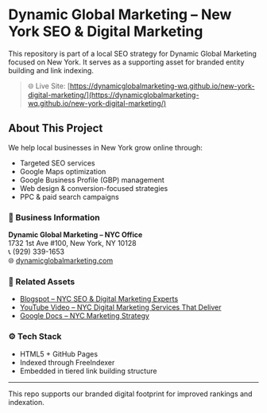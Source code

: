 # Dynamic Global Marketing – New York SEO & Digital Marketing

This repository is part of a local SEO strategy for Dynamic Global Marketing focused on New York. It serves as a supporting asset for branded entity building and link indexing.

> 🌐 Live Site: [https://dynamicglobalmarketing-wq.github.io/new-york-digital-marketing/](https://dynamicglobalmarketing-wq.github.io/new-york-digital-marketing/)

## About This Project

We help local businesses in New York grow online through:

- Targeted SEO services
- Google Maps optimization
- Google Business Profile (GBP) management
- Web design & conversion-focused strategies
- PPC & paid search campaigns

### 📍 Business Information

**Dynamic Global Marketing – NYC Office**  
1732 1st Ave #100, New York, NY 10128  
📞 (929) 339-1653  
🌐 [dynamicglobalmarketing.com](https://dynamicglobalmarketing.com/locations/new-york-ny/)

### 🔗 Related Assets

- [Blogspot – NYC SEO & Digital Marketing Experts](https://nyc-seo-digital-marketing-agency.blogspot.com/2025/08/nyc-seo-digital-marketing-experts.html)
- [YouTube Video – NYC Digital Marketing Services That Deliver](https://youtu.be/ThHkd13XeQQ)
- [Google Docs – NYC Marketing Strategy](https://docs.google.com/document/d/1nJm14HR8RbhdBhR5p6D-lAEDattGq-B34CRm19oFC_w/edit?usp=sharing)

### ⚙️ Tech Stack

- HTML5 + GitHub Pages
- Indexed through FreeIndexer
- Embedded in tiered link building structure

---

This repo supports our branded digital footprint for improved rankings and indexation.
